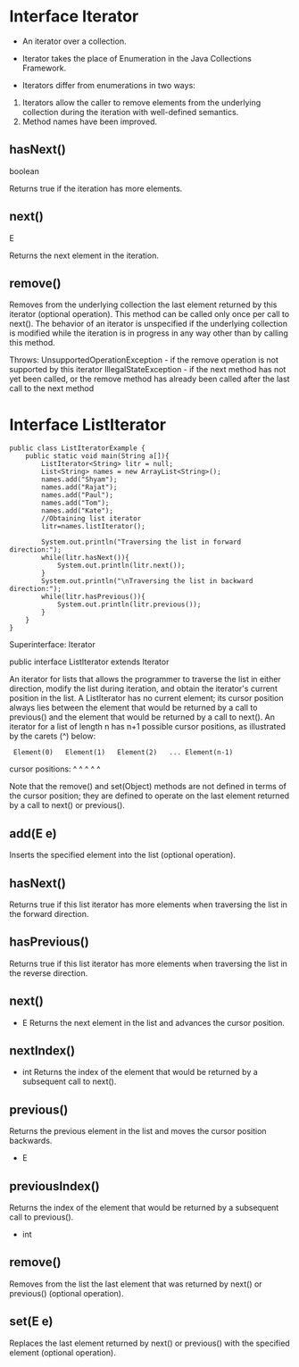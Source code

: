 # Interface Iterator<E>

- An iterator over a collection. 

- Iterator takes the place of Enumeration in the Java Collections Framework. 

- Iterators differ from enumerations in two ways:

1. Iterators allow the caller to remove elements from the underlying collection during the iteration with well-defined semantics.
2. Method names have been improved. 


## hasNext()
boolean

Returns true if the iteration has more elements.

## next()
E     

Returns the next element in the iteration.

## remove()

Removes from the underlying collection the last element returned by this iterator (optional operation). This method can be called only once per call to next(). The behavior of an iterator is unspecified if the underlying collection is modified while the iteration is in progress in any way other than by calling this method.

Throws:
UnsupportedOperationException - if the remove operation is not supported by this iterator
IllegalStateException - if the next method has not yet been called, or the remove method has already been called after the last call to the next method


# Interface ListIterator<E>

```
public class ListIteratorExample {
    public static void main(String a[]){
        ListIterator<String> litr = null;
        List<String> names = new ArrayList<String>();
        names.add("Shyam");
        names.add("Rajat");
        names.add("Paul");
        names.add("Tom");
        names.add("Kate");
        //Obtaining list iterator   
        litr=names.listIterator();

        System.out.println("Traversing the list in forward direction:");
        while(litr.hasNext()){
            System.out.println(litr.next());
        }
        System.out.println("\nTraversing the list in backward direction:");
        while(litr.hasPrevious()){
            System.out.println(litr.previous());
        }
    }
}
```
Superinterface: Iterator<E>

public interface ListIterator<E> extends Iterator<E>

An iterator for lists that allows the programmer to traverse the list in either direction, modify the list during iteration, and obtain the iterator's current position in the list. A ListIterator has no current element; its cursor position always lies between the element that would be returned by a call to previous() and the element that would be returned by a call to next(). An iterator for a list of length n has n+1 possible cursor positions, as illustrated by the carets (^) below:

     Element(0)   Element(1)   Element(2)   ... Element(n-1)

cursor positions: ^            ^            ^            ^                  ^

Note that the remove() and set(Object) methods are not defined in terms of the cursor position; they are defined to operate on the last element returned by a call to next() or previous(). 

## add(E e)
Inserts the specified element into the list (optional operation).

## hasNext()
Returns true if this list iterator has more elements when traversing the list in the forward direction.

## hasPrevious()
Returns true if this list iterator has more elements when traversing the list in the reverse direction.

## next()
- E
Returns the next element in the list and advances the cursor position.

## nextIndex()
- int
Returns the index of the element that would be returned by a subsequent call to next().

## previous()
Returns the previous element in the list and moves the cursor position backwards.
- E

## previousIndex()
Returns the index of the element that would be returned by a subsequent call to previous().
- int

## remove()
Removes from the list the last element that was returned by next() or previous() (optional operation).

## set(E e)
Replaces the last element returned by next() or previous() with the specified element (optional operation).


